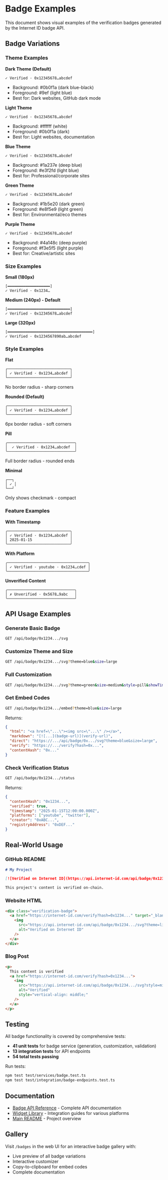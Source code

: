 # Badge Examples

This document shows visual examples of the verification badges generated by the Internet ID badge API.

## Badge Variations

### Theme Examples

**Dark Theme (Default)**

```
✓ Verified · 0x12345678…abcdef
```

- Background: #0b0f1a (dark blue-black)
- Foreground: #9ef (light blue)
- Best for: Dark websites, GitHub dark mode

**Light Theme**

```
✓ Verified · 0x12345678…abcdef
```

- Background: #ffffff (white)
- Foreground: #0b0f1a (dark)
- Best for: Light websites, documentation

**Blue Theme**

```
✓ Verified · 0x12345678…abcdef
```

- Background: #1a237e (deep blue)
- Foreground: #e3f2fd (light blue)
- Best for: Professional/corporate sites

**Green Theme**

```
✓ Verified · 0x12345678…abcdef
```

- Background: #1b5e20 (dark green)
- Foreground: #e8f5e9 (light green)
- Best for: Environmental/eco themes

**Purple Theme**

```
✓ Verified · 0x12345678…abcdef
```

- Background: #4a148c (deep purple)
- Foreground: #f3e5f5 (light purple)
- Best for: Creative/artistic sites

### Size Examples

**Small (180px)**

```
[━━━━━━━━━━━━━━━━━━━]
✓ Verified · 0x1234…
```

**Medium (240px) - Default**

```
[━━━━━━━━━━━━━━━━━━━━━━━━━━━━]
✓ Verified · 0x12345678…abcdef
```

**Large (320px)**

```
[━━━━━━━━━━━━━━━━━━━━━━━━━━━━━━━━━━━━━━]
✓ Verified · 0x1234567890ab…abcdef
```

### Style Examples

**Flat**

```
┌────────────────────────────┐
│ ✓ Verified · 0x1234…abcdef │
└────────────────────────────┘
```

No border radius - sharp corners

**Rounded (Default)**

```
╭────────────────────────────╮
│ ✓ Verified · 0x1234…abcdef │
╰────────────────────────────╯
```

6px border radius - soft corners

**Pill**

```
╭──────────────────────────────╮
│  ✓ Verified · 0x1234…abcdef  │
╰──────────────────────────────╯
```

Full border radius - rounded ends

**Minimal**

```
┌──┐
│ ✓ │
└──┘
```

Only shows checkmark - compact

### Feature Examples

**With Timestamp**

```
╭────────────────────────────╮
│ ✓ Verified · 0x1234…abcdef │
│ 2025-01-15                 │
╰────────────────────────────╯
```

**With Platform**

```
╭────────────────────────────────────╮
│ ✓ Verified · youtube · 0x1234…cdef │
╰────────────────────────────────────╯
```

**Unverified Content**

```
╭──────────────────────────────╮
│ ✗ Unverified · 0x5678…9abc   │
╰──────────────────────────────╯
```

## API Usage Examples

### Generate Basic Badge

```bash
GET /api/badge/0x1234.../svg
```

### Customize Theme and Size

```bash
GET /api/badge/0x1234.../svg?theme=blue&size=large
```

### Full Customization

```bash
GET /api/badge/0x1234.../svg?theme=green&size=medium&style=pill&showTimestamp=true&showPlatform=true
```

### Get Embed Codes

```bash
GET /api/badge/0x1234.../embed?theme=blue&size=large
```

Returns:

```json
{
  "html": "<a href=\"...\"><img src=\"...\" /></a>",
  "markdown": "[![...](badge-url)](verify-url)",
  "direct": "https://.../api/badge/0x.../svg?theme=blue&size=large",
  "verify": "https://.../verify?hash=0x...",
  "contentHash": "0x..."
}
```

### Check Verification Status

```bash
GET /api/badge/0x1234.../status
```

Returns:

```json
{
  "contentHash": "0x1234...",
  "verified": true,
  "timestamp": "2025-01-15T12:00:00.000Z",
  "platforms": ["youtube", "twitter"],
  "creator": "0xABC...",
  "registryAddress": "0xDEF..."
}
```

## Real-World Usage

### GitHub README

```markdown
# My Project

[![Verified on Internet ID](https://api.internet-id.com/api/badge/0x1234.../svg?theme=dark)](https://internet-id.com/verify?hash=0x1234...)

This project's content is verified on-chain.
```

### Website HTML

```html
<div class="verification-badge">
  <a href="https://internet-id.com/verify?hash=0x1234..." target="_blank">
    <img
      src="https://api.internet-id.com/api/badge/0x1234.../svg?theme=light&size=medium"
      alt="Verified on Internet ID"
    />
  </a>
</div>
```

### Blog Post

```html
<p>
  This content is verified
  <a href="https://internet-id.com/verify?hash=0x1234...">
    <img
      src="https://api.internet-id.com/api/badge/0x1234.../svg?style=minimal&size=small"
      alt="Verified"
      style="vertical-align: middle;"
    />
  </a>
</p>
```

## Testing

All badge functionality is covered by comprehensive tests:

- **41 unit tests** for badge service (generation, customization, validation)
- **13 integration tests** for API endpoints
- **54 total tests passing**

Run tests:

```bash
npm test test/services/badge.test.ts
npm test test/integration/badge-endpoints.test.ts
```

## Documentation

- [Badge API Reference](./BADGE_API.md) - Complete API documentation
- [Widget Library](./WIDGET_LIBRARY.md) - Integration guides for various platforms
- [Main README](../README.md) - Project overview

## Gallery

Visit `/badges` in the web UI for an interactive badge gallery with:

- Live preview of all badge variations
- Interactive customizer
- Copy-to-clipboard for embed codes
- Complete documentation

